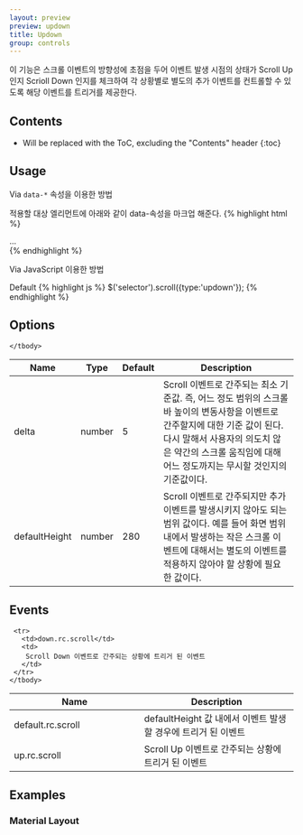 ```yaml
---
layout: preview
preview: updown
title: Updown
group: controls
---
```


이 기능은 스크롤 이벤트의 방향성에 초점을 두어 이벤트 발생 시점의 상태가 Scroll Up 인지 Scrioll Down 인지를 체크하여 각 상황별로 별도의 추가 이벤트를 컨트롤할 수 있도록 해당 이벤트를 트리거를 제공한다.

## Contents

* Will be replaced with the ToC, excluding the "Contents" header
{:toc}



## Usage

Via `data-*` 속성을 이용한 방법

적용할 대상 엘리먼트에 아래와 같이 data-속성을 마크업 해준다.
{% highlight html %}
<div data-control="scroll" data-type="updown">
  ...
</div>
{% endhighlight %}

Via JavaScript 이용한 방법

Default
{% highlight js %}
$('selector').scroll({type:'updown'});
{% endhighlight %}




## Options


<div class="table-responsive">
  <table class="table table-bordered">
    <thead>
     <tr>
       <th style="width: 100px;">Name</th>
       <th style="width: 50px;">Type</th>
       <th style="width: 50px;">Default</th>
       <th>Description</th>
     </tr>
    </thead>
    <tbody>
     <tr>
       <td>delta</td>
       <td>number</td>
       <td>5</td>
       <td>
       Scroll 이벤트로 간주되는 최소 기준값.
       즉, 어느 정도 범위의 스크롤바 높이의 변동사항을 이벤트로 간주할지에 대한 기준 값이 된다. 다시 말해서 사용자의 의도치 않은 약간의 스크롤 움직임에 대해 어느 정도까지는 무시할 것인지의 기준값이다.
       </td>
     </tr>
     <tr>
       <td>defaultHeight</td>
       <td>number</td>
       <td>280</td>
       <td>
        Scroll 이벤트로 간주되지만 추가 이벤트를 발생시키지 않아도 되는 범위 값이다. 예를 들어 화면 범위 내에서 발생하는 작은 스크롤 이벤트에 대해서는 별도의 이벤트를 적용하지 않아야 할 상황에 필요한 값이다.  
       </td>
     </tr>

    </tbody>
  </table>
</div>


## Events

<div class="table-responsive">
  <table class="table table-bordered">
    <thead>
     <tr>
       <th style="width: 215px;">Name</th>
       <th>Description</th>
     </tr>
    </thead>
    <tbody>
     <tr>
       <td>default.rc.scroll </td>
       <td>
        defaultHeight 값 내에서 이벤트 발생할 경우에 트리거 된 이벤트
       </td>
     </tr>
     <tr>
       <td>up.rc.scroll</td>
       <td>
        Scroll Up 이벤트로 간주되는 상황에 트리거 된 이벤트
       </td>
     </tr>

     <tr>
       <td>down.rc.scroll</td>
       <td>
        Scroll Down 이벤트로 간주되는 상황에 트리거 된 이벤트
       </td>
     </tr>
    </tbody>
  </table>
</div>


## Examples

### Material Layout

<br><br><br><br>
